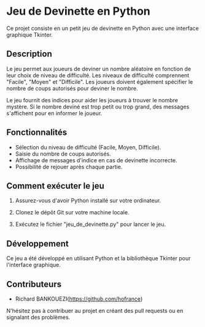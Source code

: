 # Jeu de Devinette en Python

Ce projet consiste en un petit jeu de devinette en Python avec une interface graphique Tkinter.

## Description

Le jeu permet aux joueurs de deviner un nombre aléatoire en fonction de leur choix de niveau de difficulté. Les niveaux de difficulté comprennent "Facile", "Moyen" et "Difficile". Les joueurs doivent également spécifier le nombre de coups autorisés pour deviner le nombre.

Le jeu fournit des indices pour aider les joueurs à trouver le nombre mystère. Si le nombre deviné est trop petit ou trop grand, des messages s'affichent pour en informer le joueur.

## Fonctionnalités

- Sélection du niveau de difficulté (Facile, Moyen, Difficile).
- Saisie du nombre de coups autorisés.
- Affichage de messages d'indice en cas de devinette incorrecte.
- Possibilité de rejouer après chaque partie.

## Comment exécuter le jeu

1. Assurez-vous d'avoir Python installé sur votre ordinateur.

2. Clonez le dépôt Git sur votre machine locale.

3. Exécutez le fichier "jeu_de_devinette.py" pour lancer le jeu.

## Développement

Ce jeu a été développé en utilisant Python et la bibliothèque Tkinter pour l'interface graphique.

## Contributeurs

- Richard BANKOUEZI(https://github.com/hofrance)

N'hésitez pas à contribuer au projet en créant des pull requests ou en signalant des problèmes.



